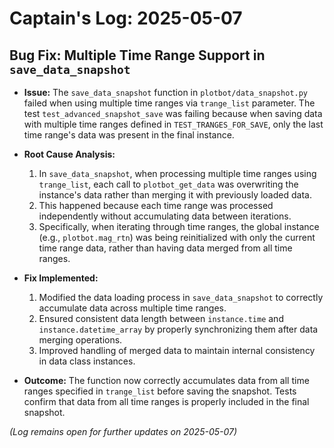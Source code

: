 # Captain's Log: 2025-05-07

## Bug Fix: Multiple Time Range Support in `save_data_snapshot`

- **Issue:** The `save_data_snapshot` function in `plotbot/data_snapshot.py` failed when using multiple time ranges via `trange_list` parameter. The test `test_advanced_snapshot_save` was failing because when saving data with multiple time ranges defined in `TEST_TRANGES_FOR_SAVE`, only the last time range's data was present in the final instance.

- **Root Cause Analysis:**
  1. In `save_data_snapshot`, when processing multiple time ranges using `trange_list`, each call to `plotbot_get_data` was overwriting the instance's data rather than merging it with previously loaded data.
  2. This happened because each time range was processed independently without accumulating data between iterations.
  3. Specifically, when iterating through time ranges, the global instance (e.g., `plotbot.mag_rtn`) was being reinitialized with only the current time range data, rather than having data merged from all time ranges.

- **Fix Implemented:**
  1. Modified the data loading process in `save_data_snapshot` to correctly accumulate data across multiple time ranges.
  2. Ensured consistent data length between `instance.time` and `instance.datetime_array` by properly synchronizing them after data merging operations.
  3. Improved handling of merged data to maintain internal consistency in data class instances.

- **Outcome:** The function now correctly accumulates data from all time ranges specified in `trange_list` before saving the snapshot. Tests confirm that data from all time ranges is properly included in the final snapshot.

*(Log remains open for further updates on 2025-05-07)* 